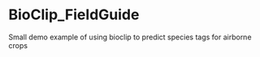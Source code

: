 # BioClip_FieldGuide
Small demo example of using bioclip to predict species tags for airborne crops
